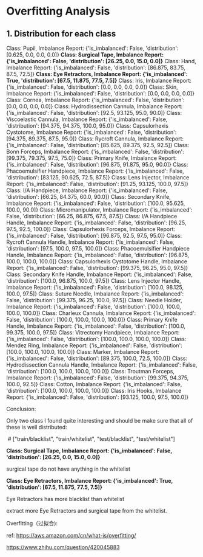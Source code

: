 # Overfitting Analysis 

## 1. Distribution for each class

Class: Pupil, Imbalance Report: {'is_imbalanced': False, 'distribution': [0.625, 0.0, 0.0, 0.0]}
**Class: Surgical Tape, Imbalance Report: {'is_imbalanced': False, 'distribution': [26.25, 0.0, 15.0, 0.0]}**
Class: Hand, Imbalance Report: {'is_imbalanced': False, 'distribution': [86.875, 83.75, 87.5, 72.5]}
**Class: Eye Retractors, Imbalance Report: {'is_imbalanced': True, 'distribution': [67.5, 11.875, 77.5, 7.5]}**
Class: Iris, Imbalance Report: {'is_imbalanced': False, 'distribution': [0.0, 0.0, 0.0, 0.0]}
Class: Skin, Imbalance Report: {'is_imbalanced': False, 'distribution': [0.0, 0.0, 0.0, 0.0]}
Class: Cornea, Imbalance Report: {'is_imbalanced': False, 'distribution': [0.0, 0.0, 0.0, 0.0]}
Class: Hydrodissection Cannula, Imbalance Report: {'is_imbalanced': False, 'distribution': [92.5, 93.125, 95.0, 90.0]}
Class: Viscoelastic Cannula, Imbalance Report: {'is_imbalanced': False, 'distribution': [94.375, 94.375, 100.0, 95.0]}
Class: Capsulorhexis Cystotome, Imbalance Report: {'is_imbalanced': False, 'distribution': [94.375, 89.375, 87.5, 95.0]}
Class: Rycroft Cannula, Imbalance Report: {'is_imbalanced': False, 'distribution': [85.625, 89.375, 92.5, 92.5]}
Class: Bonn Forceps, Imbalance Report: {'is_imbalanced': False, 'distribution': [99.375, 79.375, 97.5, 75.0]}
Class: Primary Knife, Imbalance Report: {'is_imbalanced': False, 'distribution': [96.875, 91.875, 95.0, 90.0]}
Class: Phacoemulsifier Handpiece, Imbalance Report: {'is_imbalanced': False, 'distribution': [83.125, 90.625, 72.5, 87.5]}
Class: Lens Injector, Imbalance Report: {'is_imbalanced': False, 'distribution': [91.25, 93.125, 100.0, 97.5]}
Class: I/A Handpiece, Imbalance Report: {'is_imbalanced': False, 'distribution': [66.25, 84.375, 60.0, 90.0]}
Class: Secondary Knife, Imbalance Report: {'is_imbalanced': False, 'distribution': [100.0, 95.625, 100.0, 90.0]}
Class: Micromanipulator, Imbalance Report: {'is_imbalanced': False, 'distribution': [66.25, 86.875, 67.5, 87.5]}
Class: I/A Handpiece Handle, Imbalance Report: {'is_imbalanced': False, 'distribution': [96.25, 97.5, 92.5, 100.0]}
Class: Capsulorhexis Forceps, Imbalance Report: {'is_imbalanced': False, 'distribution': [96.875, 92.5, 97.5, 95.0]}
Class: Rycroft Cannula Handle, Imbalance Report: {'is_imbalanced': False, 'distribution': [97.5, 100.0, 97.5, 100.0]}
Class: Phacoemulsifier Handpiece Handle, Imbalance Report: {'is_imbalanced': False, 'distribution': [96.875, 100.0, 100.0, 100.0]}
Class: Capsulorhexis Cystotome Handle, Imbalance Report: {'is_imbalanced': False, 'distribution': [99.375, 96.25, 95.0, 97.5]}
Class: Secondary Knife Handle, Imbalance Report: {'is_imbalanced': False, 'distribution': [100.0, 96.875, 100.0, 97.5]}
Class: Lens Injector Handle, Imbalance Report: {'is_imbalanced': False, 'distribution': [100.0, 98.125, 100.0, 97.5]}
Class: Suture Needle, Imbalance Report: {'is_imbalanced': False, 'distribution': [99.375, 96.25, 100.0, 97.5]}
Class: Needle Holder, Imbalance Report: {'is_imbalanced': False, 'distribution': [100.0, 100.0, 100.0, 100.0]}
Class: Charleux Cannula, Imbalance Report: {'is_imbalanced': False, 'distribution': [100.0, 100.0, 100.0, 100.0]}
Class: Primary Knife Handle, Imbalance Report: {'is_imbalanced': False, 'distribution': [100.0, 99.375, 100.0, 97.5]}
Class: Vitrectomy Handpiece, Imbalance Report: {'is_imbalanced': False, 'distribution': [100.0, 100.0, 100.0, 100.0]}
Class: Mendez Ring, Imbalance Report: {'is_imbalanced': False, 'distribution': [100.0, 100.0, 100.0, 100.0]}
Class: Marker, Imbalance Report: {'is_imbalanced': False, 'distribution': [89.375, 100.0, 72.5, 100.0]}
Class: Hydrodissection Cannula Handle, Imbalance Report: {'is_imbalanced': False, 'distribution': [100.0, 100.0, 100.0, 100.0]}
Class: Troutman Forceps, Imbalance Report: {'is_imbalanced': False, 'distribution': [99.375, 94.375, 100.0, 92.5]}
Class: Cotton, Imbalance Report: {'is_imbalanced': False, 'distribution': [100.0, 100.0, 100.0, 100.0]}
Class: Iris Hooks, Imbalance Report: {'is_imbalanced': False, 'distribution': [93.125, 100.0, 97.5, 100.0]}



Conclusion:

Only two class I found quite interesting and should be make sure that all of these is well distributed:

​        \# ["train/blacklist", "train/whitelist", "test/blacklist", "test/whitelist"]

**Class: Surgical Tape, Imbalance Report: {'is_imbalanced': False, 'distribution': [26.25, 0.0, 15.0, 0.0]}**

surgical tape do not have anything in the whitelist

**Class: Eye Retractors, Imbalance Report: {'is_imbalanced': True, 'distribution': [67.5, 11.875, 77.5, 7.5]}**

Eye Retractors has more blacklist than whitelist



extract more  Eye Retractors  and surgical tape from the whitelist.



Overfitting（过拟合):

ref: https://aws.amazon.com/cn/what-is/overfitting/

https://www.zhihu.com/question/420045883









